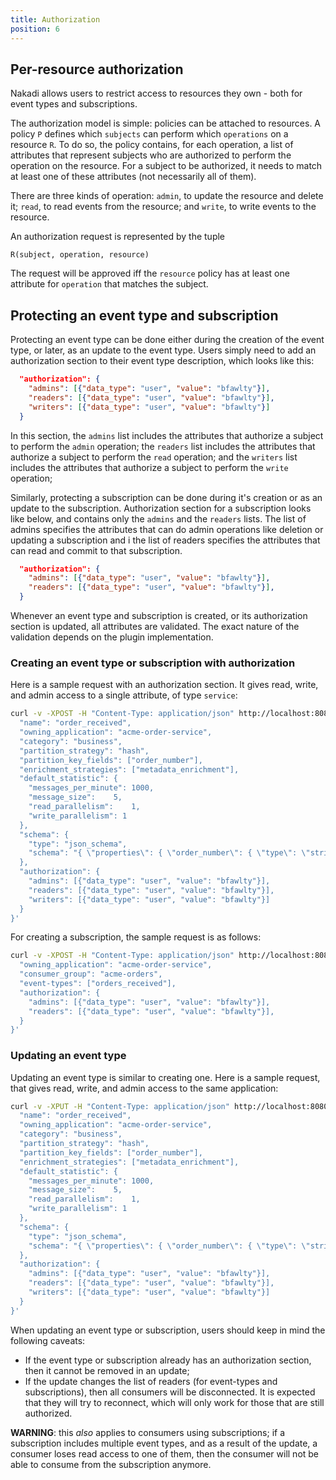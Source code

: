 ```yaml
---
title: Authorization
position: 6
---
```


## Per-resource authorization

Nakadi allows users to restrict access to resources they own - both for event types and subscriptions.

The authorization model is simple: policies can be attached to resources. A policy `P` defines which `subjects` can 
perform which `operations` on a resource `R`. To do so, the policy contains, for each operation, a list of attributes that 
represent subjects who are authorized to perform the operation on the resource. For a subject to be authorized, it needs 
to match at least one of these attributes (not necessarily all of them).

There are three kinds of operation: `admin`, to update the resource and delete it; `read`, to read events from the 
resource; and `write`, to write events to the resource.

An authorization request is represented by the tuple

`R(subject, operation, resource)`

The request will be approved iff the `resource` policy has at least one attribute for `operation` that matches the 
subject.

## Protecting an event type and subscription

Protecting an event type can be done either during the creation of the event type, or later, as an update to the event 
type. Users simply need to add an authorization section to their event type description, which looks like this:

```json
  "authorization": {
    "admins": [{"data_type": "user", "value": "bfawlty"}],
    "readers": [{"data_type": "user", "value": "bfawlty"}],
    "writers": [{"data_type": "user", "value": "bfawlty"}]
  }
```

In this section, the `admins` list includes the attributes that authorize a subject to perform the `admin` operation; 
the `readers` list includes the attributes that authorize a subject to perform the `read` operation; and the `writers` 
list includes the attributes that authorize a subject to perform the `write` operation;

Similarly, protecting a subscription can be done during it's creation or as an update to the subscription.
Authorization section for a subscription looks like below, and contains only the `admins` and the `readers` lists. The
list of admins specifies the attributes that can do admin operations like deletion or updating a subscription and i
the list of readers specifies the attributes that can read and commit to that subscription.

```json
  "authorization": {
    "admins": [{"data_type": "user", "value": "bfawlty"}],
    "readers": [{"data_type": "user", "value": "bfawlty"}],
  }
```

Whenever an event type and subscription is created, or its authorization section is updated, all attributes are validated. The exact 
nature of the validation depends on the plugin implementation.

### Creating an event type or subscription with authorization

Here is a sample request with an authorization section. It gives read, write, and admin access to a single attribute, 
of type `service`:

```bash
curl -v -XPOST -H "Content-Type: application/json" http://localhost:8080/event-types -d '{
  "name": "order_received",
  "owning_application": "acme-order-service",
  "category": "business",
  "partition_strategy": "hash",
  "partition_key_fields": ["order_number"],
  "enrichment_strategies": ["metadata_enrichment"],
  "default_statistic": {
    "messages_per_minute": 1000,    
    "message_size":    5,
    "read_parallelism":    1,
    "write_parallelism": 1
  },
  "schema": {
    "type": "json_schema",
    "schema": "{ \"properties\": { \"order_number\": { \"type\": \"string\" } } }"
  },
  "authorization": {
    "admins": [{"data_type": "user", "value": "bfawlty"}],
    "readers": [{"data_type": "user", "value": "bfawlty"}],
    "writers": [{"data_type": "user", "value": "bfawlty"}]
  }
}'
```

For creating a subscription, the sample request is as follows:

```bash
curl -v -XPOST -H "Content-Type: application/json" http://localhost:8080/subscriptions/ea2d7472-ddc6-4b9e-91f1-5bcd0b7b4fa4 -d '{
  "owning_application": "acme-order-service",
  "consumer_group": "acme-orders",
  "event-types": ["orders_received"],
  "authorization": {
    "admins": [{"data_type": "user", "value": "bfawlty"}],
    "readers": [{"data_type": "user", "value": "bfawlty"}],
  }
}'
```

### Updating an event type

Updating an event type is similar to creating one. Here is a sample request, that gives read, write, and admin access 
to the same application:

```bash
curl -v -XPUT -H "Content-Type: application/json" http://localhost:8080/event-types/order_received -d '{
  "name": "order_received",
  "owning_application": "acme-order-service",
  "category": "business",
  "partition_strategy": "hash",
  "partition_key_fields": ["order_number"],
  "enrichment_strategies": ["metadata_enrichment"],
  "default_statistic": {
    "messages_per_minute": 1000,    
    "message_size":    5,
    "read_parallelism":    1,
    "write_parallelism": 1
  },
  "schema": {
    "type": "json_schema",
    "schema": "{ \"properties\": { \"order_number\": { \"type\": \"string\" } } }"
  },
  "authorization": {
    "admins": [{"data_type": "user", "value": "bfawlty"}],
    "readers": [{"data_type": "user", "value": "bfawlty"}],
    "writers": [{"data_type": "user", "value": "bfawlty"}]
  }
}'
```

When updating an event type or subscription, users should keep in mind the following caveats:

- If the event type or subscription already has an authorization section, then it cannot be removed in an update;
- If the update changes the list of readers (for event-types and subscriptions), then all consumers will be disconnected.
It is expected that they will try to reconnect, which will only work for those that are still authorized.
 
**WARNING**: this *also* applies to consumers using subscriptions; if a subscription includes multiple event types, and as a result of the update, a consumer loses 
read access to one of them, then the consumer will not be able to consume from the subscription anymore.
